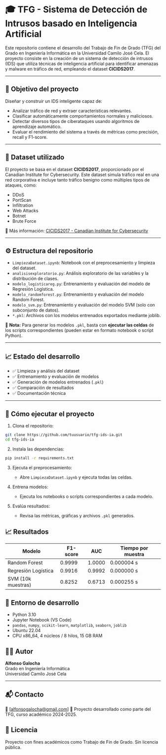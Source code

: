 # 🎓 TFG - Sistema de Detección de Intrusos basado en Inteligencia Artificial

Este repositorio contiene el desarrollo del Trabajo de Fin de Grado (TFG) del Grado en Ingeniería Informática en la Universidad Camilo José Cela. El proyecto consiste en la creación de un sistema de detección de intrusos (IDS) que utiliza técnicas de inteligencia artificial para identificar amenazas y malware en tráfico de red, empleando el dataset **CICIDS2017**.

---

## 🎯 Objetivo del proyecto

Diseñar y construir un IDS inteligente capaz de:

- Analizar tráfico de red y extraer características relevantes.
- Clasificar automáticamente comportamientos normales y maliciosos.
- Detectar diversos tipos de ciberataques usando algoritmos de aprendizaje automático.
- Evaluar el rendimiento del sistema a través de métricas como precisión, recall y F1-score.

---

## 📂 Dataset utilizado

El proyecto se basa en el dataset **CICIDS2017**, proporcionado por el Canadian Institute for Cybersecurity. Este dataset simula tráfico real en una red corporativa e incluye tanto tráfico benigno como múltiples tipos de ataques, como:

- DDoS
- PortScan
- Infiltration
- Web Attacks
- Botnet
- Brute Force

🔗 Más información: [CICIDS2017 - Canadian Institute for Cybersecurity](https://www.unb.ca/cic/datasets/ids-2017.html)

---

## ⚙️ Estructura del repositorio

- `LimpiezaDataset.ipynb`: Notebook con el preprocesamiento y limpieza del dataset.
- `analisisexploratorio.py`: Análisis exploratorio de las variables y la distribución de clases.
- `modelo_logisticareg.py`: Entrenamiento y evaluación del modelo de Regresión Logística.
- `modelo_randomforest.py`: Entrenamiento y evaluación del modelo Random Forest.
- `modelo_svm.py`: Entrenamiento y evaluación del modelo SVM (solo con subconjunto de datos).
- `*.pkl`: Archivos con los modelos entrenados exportados mediante joblib.

📝 **Nota:** Para generar los modelos `.pkl`, basta con **ejecutar las celdas** de los scripts correspondientes (pueden estar en formato notebook o script Python).

---

## 📈 Estado del desarrollo

- ✅ Limpieza y análisis del dataset
- ✅ Entrenamiento y evaluación de modelos
- ✅ Generación de modelos entrenados (`.pkl`)
- ✅ Comparación de resultados
- ✅ Documentación técnica

---

## 🧪 Cómo ejecutar el proyecto

1. Clona el repositorio:
```bash
git clone https://github.com/tuusuario/tfg-ids-ia.git
cd tfg-ids-ia
```

2. Instala las dependencias:
```bash
pip install -r requirements.txt
```

3. Ejecuta el preprocesamiento:
   - Abre `LimpiezaDataset.ipynb` y ejecuta todas las celdas.

4. Entrena modelos:
   - Ejecuta los notebooks o scripts correspondientes a cada modelo.

5. Evalúa resultados:
   - Revisa las métricas, gráficas y archivos `.pkl` generados.


## 📈 Resultados

| Modelo             | F1-score | AUC    | Tiempo por muestra |
|--------------------|----------|--------|---------------------|
| Random Forest      | 0.9999   | 1.0000 | 0.000004 s          |
| Regresión Logística| 0.9916   | 0.9992 | 0.000000 s          |
| SVM (10k muestras) | 0.8252   | 0.6713 | 0.000255 s          |


## 🔧 Entorno de desarrollo

- Python 3.10
- Jupyter Notebook (VS Code)
- `pandas`, `numpy`, `scikit-learn`, `matplotlib`, `seaborn`, `joblib`
- Ubuntu 22.04
- CPU x86_64, 4 núcleos / 8 hilos, 15 GB RAM


## 🧑‍💻 Autor

**Alfonso Galocha**  
Grado en Ingeniería Informática  
Universidad Camilo José Cela

---

## 📬 Contacto

📧 [alfonsogalocha@gmail.com] 
🔗 Proyecto desarrollado como parte del TFG, curso académico 2024-2025.


## 📄 Licencia

Proyecto con fines académicos como Trabajo de Fin de Grado. Sin licencia pública.
